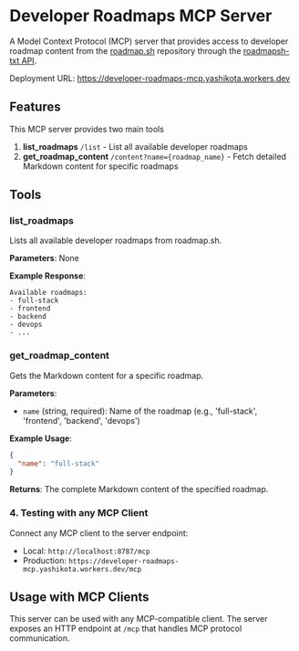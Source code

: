 # Developer Roadmaps MCP Server

A Model Context Protocol (MCP) server that provides access to developer roadmap content from the [roadmap.sh](https://roadmap.sh) repository through the [roadmapsh-txt API](https://roadmapsh-txt.yashikota.workers.dev).  

Deployment URL: <https://developer-roadmaps-mcp.yashikota.workers.dev>  

## Features

This MCP server provides two main tools  

1. **list_roadmaps** `/list` -  List all available developer roadmaps
2. **get_roadmap_content** `/content?name={roadmap_name}` - Fetch detailed Markdown content for specific roadmaps

## Tools

### list_roadmaps

Lists all available developer roadmaps from roadmap.sh.

**Parameters**: None

**Example Response**:

```text
Available roadmaps:
- full-stack
- frontend
- backend
- devops
- ...
```

### get_roadmap_content

Gets the Markdown content for a specific roadmap.

**Parameters**:

- `name` (string, required): Name of the roadmap (e.g., 'full-stack', 'frontend', 'backend', 'devops')

**Example Usage**:

```json
{
  "name": "full-stack"
}
```

**Returns**: The complete Markdown content of the specified roadmap.

### 4. Testing with any MCP Client

Connect any MCP client to the server endpoint:
- Local: `http://localhost:8787/mcp`
- Production: `https://developer-roadmaps-mcp.yashikota.workers.dev/mcp`

## Usage with MCP Clients

This server can be used with any MCP-compatible client. The server exposes an HTTP endpoint at `/mcp` that handles MCP protocol communication.
